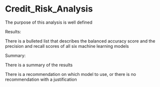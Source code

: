 # Credit_Risk_Analysis

The purpose of this analysis is well defined 

Results:

There is a bulleted list that describes the balanced accuracy score and the precision and recall scores of all six machine learning models 

Summary:

There is a summary of the results 

There is a recommendation on which model to use, or there is no recommendation with a justification 
